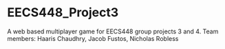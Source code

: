 # EECS448_Project3
A web based multiplayer game for EECS448 group projects 3 and 4.
Team members: Haaris Chaudhry, Jacob Fustos, Nicholas Robless